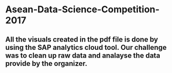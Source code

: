 # Asean-Data-Science-Competition-2017
## All the visuals created in the pdf file is done by using the SAP analytics cloud tool. Our challenge was to clean up raw data and analayse the data provide by the organizer.
